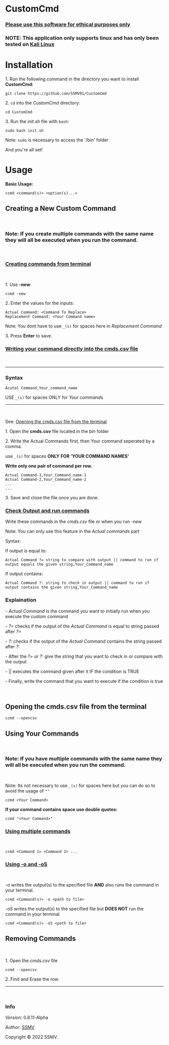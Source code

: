 # CustomCmd

### <u>Please use this software for ethical purposes only</u>

### NOTE: This application only supports linux and has only been tested on [Kali Linux](https://www.kali.org/)

# Installation
<p>1. Run the following command in the directory you want to install <b>CustomCmd</b>:</p>

```
git clone https://github.com/SSMV01/CustomCmd
```

<p>2. <code>cd</code> into the <i>CustomCmd</i> directory:</p>

```
cd CustomCmd
```

<p>3. Run the <i>init.sh</i> file with <code>bash</code>:</p>

```
sudo bash init.sh
```

<p>Note: <code>sudo</code> is necessary to access the '/bin' folder</p>

<p>And you're all set!</p>

# Usage

<p><b>Basic Usage:</b></p>

```
ccmd <command(s)> <option(s)...>
```

## Creating a New Custom Command

<br>

### Note: If you create multiple commands with the same name they will all be executed when you run the command.

<br>

### <u>Creating commands from terminal</u>
<br>
<p>1. Use <b>-new</b>:</p>

```
ccmd -new
```

<p>2. Enter the values for the inputs:</p>

```
Actual Command: <Command To Replace>
Replacement Command: <Your Command name>
```

<p> Note: You dont have to use <code>_(s)</code> for spaces here in <i>Replacement Command</i></p>

<p>3. Press <b>Enter</b> to save.</p>

### <u>Writing your command directly into the cmds.csv file</u>
<br>

---

### Syntax

```
Acutal Command,Your_command_name
```

<p>USE <code>_(s)</code> for spaces ONLY for <i>Your command</i>s</p>

---

<br>

See: [Opening the cmds.csv file from the terminal](https://github.com/SSMV01/CustomCmd#opening-the-cmdscsv-file-from-the-terminal)
<br>
<p>1. Open the <b>cmds.csv</b> file located in the <i>bin</i> folder</p>
<p>2. Write the Actual Commands first, then Your command seperated by a comma.<p>
<p>use <code>_(s)</code> for spaces <b>ONLY FOR 'YOUR COMMAND NAMES'</b></p>
<p><b>Write only one pair of command per row.</b></p>

```
Actual Command-1,Your_Command_name-1
Actual Command-2,Your_Command_name-2
...
...
```

<p>3. Save and close the file once you are done.</p>

### <u>Check Output and run commands</u>
<p>Write these commands in the <i>cmds.csv</i> file or when you run <i>-new</i></p>
<p>Note: You can only use this feature in the <i>Actual commands</i> part</p>
<p>Syntax:</p>

<p>If output is equal to:</p>

```
Actual Command ?= string to compare with output || command to run if output equals the given string,Your_Command_name
```

<p>If output contains:</p>

```
Actual Command ?: string to check in output || command to run if output contains the given string,Your_Command_name
```

<h3>Explaination</h3>
<p>- <i>Actual Command</i> is the command you want to initially run when you execute the custom command</p>
<p>- <i>?=</i> checks if the output of the <i>Actual Command</i> is equal to string passed after <i>?=</i></p>
<p>- <i>?:</i> checks if the output of the <i>Actual Command</i> contains the string passed after <i>?:</i></p>
<p>- After the <i>?= or ?:</i> give the string that you want to check in <i>or</i> compare with the output</p>
<p>- || executes the command given after it IF the condition is TRUE</p>
<p>- Finally, write the command that you want to execute if the condition is true</p>


<br>

## Opening the cmds.csv file from the terminal

```
ccmd --opencsv
```

## Using Your Commands

<br>

### Note: If you have multiple commands with the same name they will all be executed when you run the command.

<br>

<p>Note: Its not necessary to use <code>_(s)</code> for spaces here but you can do so to avoid the usage of <code>""</code><p>

```
ccmd <Your Command>
```
<p><b>If your command contains space use double quotes:</b></p>

```
ccmd "<Your Command>"
```
### <u>Using multiple commands</u>
<br>

```
ccmd <Command 1> <Command 2> ...
```

### <u>Using -o and -oS</u>
<br>

<p> <i>-o</i> writes the output(s) to the specified file <b>AND</b> also runs the command in your terminal.

```
ccmd <Command(s)> -o <path to file>
```

<p> <i>-oS</i> writes the output(s) to the specified file but <b>DOES NOT</b> run the command in your terminal.

```
ccmd <Command(s)> -oS <path to file>
```

## Removing Commands
<br>

<p>1. Open the <i>cmds.csv</i> file</p>

```
ccmd --opencsv
```

<p>2. Find and Erase the row.</p>

---
<br>

### Info
<p><i>Version</i>: 0.8.11-Alpha</p>
<p><i>Author</i>: <a href="https://github.com/SSMV01">SSMV</a></p>
<p>Copyright © 2022 SSMV.</p>
